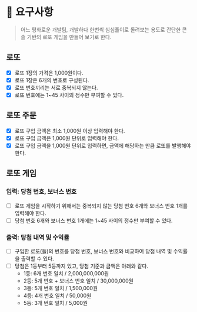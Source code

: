 # 🎯 요구사항

> 어느 평화로운 개발팀, 개발하다 한번씩 심심풀이로 돌려보는 용도로 간단한 콘솔 기반의 로또 게임을 만들어 보기로 한다.

## 로또

- [x] 로또 1장의 가격은 1,000원이다.
- [x] 로또 1장은 6개의 번호로 구성된다.
- [x] 로또 번호끼리는 서로 중복되지 않는다.
- [x] 로또 번호에는 1~45 사이의 정수만 부여할 수 있다.

## 로또 주문

- [x] 로또 구입 금액은 최소 1,000원 이상 입력해야 한다.
- [x] 로또 구입 금액은 1,000원 단위로 입력해야 한다.
- [x] 로또 구입 금액을 1,000원 단위로 입력하면, 금액에 해당하는 만큼 로또를 발행해야 한다.

## 로또 게임

### 입력: 당첨 번호, 보너스 번호

- [ ] 로또 게임을 시작하기 위해서는 중복되지 않는 당첨 번호 6개와 보너스 번호 1개를 입력해야 한다.
- [ ] 당첨 번호 6개와 보너스 번호 1개에는 1~45 사이의 정수만 부여할 수 있다.

### 출력: 당첨 내역 및 수익률

- [ ] 구입한 로또(들)의 번호를 당첨 번호, 보너스 번호와 비교하여 당첨 내역 및 수익률을 출력할 수 있다.
- [ ] 당첨은 1등부터 5등까지 있고, 당첨 기준과 금액은 아래와 같다.
  - 1등: 6개 번호 일치 / 2,000,000,000원
  - 2등: 5개 번호 + 보너스 번호 일치 / 30,000,000원
  - 3등: 5개 번호 일치 / 1,500,000원
  - 4등: 4개 번호 일치 / 50,000원
  - 5등: 3개 번호 일치 / 5,000원
